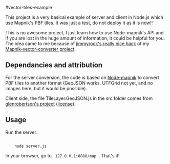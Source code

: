 #vector-tiles-example

This project is a very basical example of server and client in Node.js which use Mapnik's PBF tiles. It was just a test, do not deploy it as it is now!!

This is no awesome project, I just learn how to use Node-mapnik's API and if you are lost in the huge amount of information, it could be helpful for you. The idea came to me because of [jimmyrock's really nice hack](https://github.com/jimmyrocks/mapnik-vector-tile-converter) of my [Mapnik-vector-converter project](https://github.com/vross/mapnik-vector-tile-converter).

## Dependancies and attribution

For the server conversion, the code is based on [Node-mapnik](https://github.com/mapnik/node-mapnik) to convert PBF tiles to another format (GeoJSON works, UTFGrid not yet, and no images here, but it would be possible).

Client side, the file TileLayer.GeoJSON.js in the src folder comes from [glenrobertson's project](https://github.com/glenrobertson/leaflet-tilelayer-geojson) ([license](https://github.com/glenrobertson/leaflet-tilelayer-geojson/blob/master/LICENCE)).


## Usage

Run the server:
<pre><code>
    node server.js
</code></pre>

In your browser, go to <code> 127.0.0.1:8888/map </code>. That's it!
